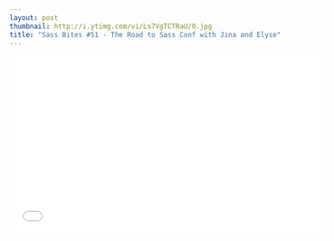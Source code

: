 ```yaml
---
layout: post
thumbnail: http://i.ytimg.com/vi/Ls7VgTCTRaU/0.jpg 
title: "Sass Bites #51 - The Road to Sass Conf with Jina and Elyse"
---
```


<iframe width='560' height='315' src='//www.youtube.com/embed/Ls7VgTCTRaU' frameborder='0' allowfullscreen></iframe>
